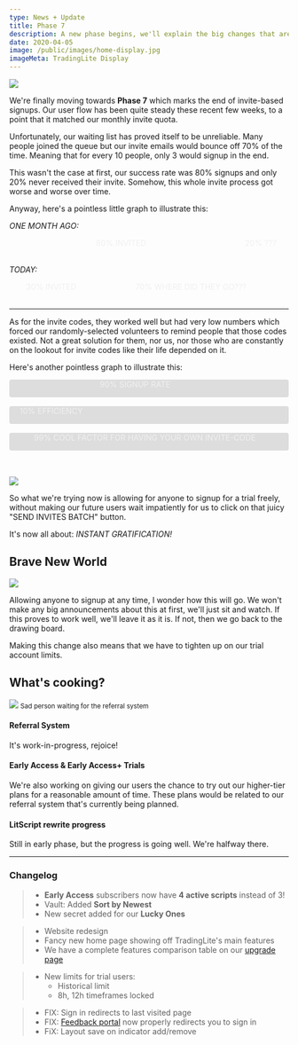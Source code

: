 ```yaml
---
type: News + Update
title: Phase 7
description: A new phase begins, we'll explain the big changes that are in play along with some insight to our recent progress and growth
date: 2020-04-05
image: /public/images/home-display.jpg
imageMeta: TradingLite Display
---
```


![](https://i.picsum.photos/id/888/700/300.jpg)

We're finally moving towards **Phase 7** which marks the end of invite-based signups.
Our user flow has been quite steady these recent few weeks, to a point that it matched our monthly invite quota.

Unfortunately, our waiting list has proved itself to be unreliable. Many people joined the queue but our invite emails would bounce off 70% of the time. Meaning that for every 10 people, only 3 would signup in the end. 

This wasn't the case at first, our success rate was 80% signups and only 20% never received their invite.
Somehow, this whole invite process got worse and worse over time.

Anyway, here's a pointless little graph to illustrate this:

*ONE MONTH AGO:*
<div style="display:flex;width:100%;min-height:2rem;margin-bottom:1rem;border-radius:4px;overflow:hidden;">
  <div style="text-align:center;width:80%;background:var(--primary);color:#F0F0F0;">80% INVITED</div>
  <div style="text-align:center;width:20%;background:var(--secondary);color:#F0F0F0;">20% ???</div>
</div>

*TODAY:*
<div style="display:flex;width:100%;min-height:2rem;margin-bottom:1rem;border-radius:4px;overflow:hidden;">
  <div style="text-align:center;width:30%;background:var(--primary);color:#F0F0F0;">30% INVITED</div>
  <div style="text-align:center;width:70%;background:var(--secondary);color:#F0F0F0;">70% WHERE DID THEY GO???</div>
</div>

---

As for the invite codes, they worked well but had very low numbers which forced our randomly-selected volunteers to remind people that those codes existed.
Not a great solution for them, nor us, nor those who are constantly on the lookout for invite codes like their life depended on it.

Here's another pointless graph to illustrate this:

<div style="display:flex;width:100%;min-height:2rem;margin-bottom:1rem;border-radius:4px;overflow:hidden;background:#DDD;">
  <div style="text-align:center;width:90%;background:var(--primary);color:#F0F0F0;">90% SIGNUP RATE</div>
</div>
<div style="display:flex;width:100%;min-height:2rem;margin-bottom:1rem;border-radius:4px;overflow:hidden;background:#DDD;">
  <div style="text-align:center;width:30%;background:var(--secondary);color:#F0F0F0;">10% EFFICIENCY</div>
</div>
<div style="display:flex;width:100%;min-height:2rem;margin-bottom:1rem;border-radius:4px;overflow:hidden;background:#DDD;">
  <div style="text-align:center;width:97%;background:var(--tertiary);color:#F0F0F0;">99% COOL FACTOR FOR HAVING YOUR OWN INVITE-CODE</div>
</div>
</br>

![](https://i.picsum.photos/id/937/700/300.jpg)

So what we're trying now is allowing for anyone to signup for a trial freely, without making our future users wait impatiently for us to click on that juicy "SEND INVITES BATCH" button.

It's now all about:
*INSTANT GRATIFICATION!*

## Brave New World

![](https://i.picsum.photos/id/381/700/300.jpg)

Allowing anyone to signup at any time, I wonder how this will go.
We won't make any big announcements about this at first, we'll just sit and watch.
If this proves to work well, we'll leave it as it is. If not, then we go back to the drawing board.

Making this change also means that we have to tighten up on our trial account limits.

## What's cooking?

![](https://i.picsum.photos/id/665/700/300.jpg)
<small class="caption">Sad person waiting for the referral system</small>

#### Referral System

It's work-in-progress, rejoice!

#### Early Access & Early Access+ Trials

We're also working on giving our users the chance to try out our higher-tier plans for a reasonable amount of time. These plans would be related to our referral system that's currently being planned.

#### LitScript rewrite progress

Still in early phase, but the progress is going well. We're halfway there.


---

### Changelog

> - **Early Access** subscribers now have **4 active scripts** instead of 3!
> - Vault: Added **Sort by Newest**
> - New secret added for our **Lucky Ones**

> - Website redesign
> - Fancy new home page showing off TradingLite's main features
> - We have a complete features comparison table on our [upgrade page](/upgrade)

> - New limits for trial users:
>   - Historical limit
>   - 8h, 12h timeframes locked

> - FIX: Sign in redirects to last visited page
> - FIX: [Feedback portal](https://tradinglite.nolt.io/) now properly redirects you to sign in
> - FiX: Layout save on indicator add/remove
